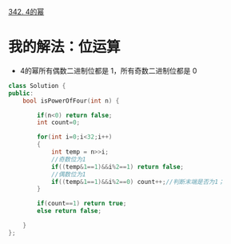 [342. 4的幂](https://leetcode-cn.com/problems/power-of-four/)

# 我的解法：位运算
- 4的幂所有偶数二进制位都是 1，所有奇数二进制位都是 0
```c++
class Solution {
public:
    bool isPowerOfFour(int n) {

        if(n<0) return false;
        int count=0;

        for(int i=0;i<32;i++)
        {
            int temp = n>>i;
            //奇数位为1 
            if((temp&1==1)&&i%2==1) return false;
            //偶数位为1
            if((temp&1==1)&&i%2==0) count++;//判断末端是否为1；
        }

        if(count==1) return true;
        else return false;

    }
};
```



